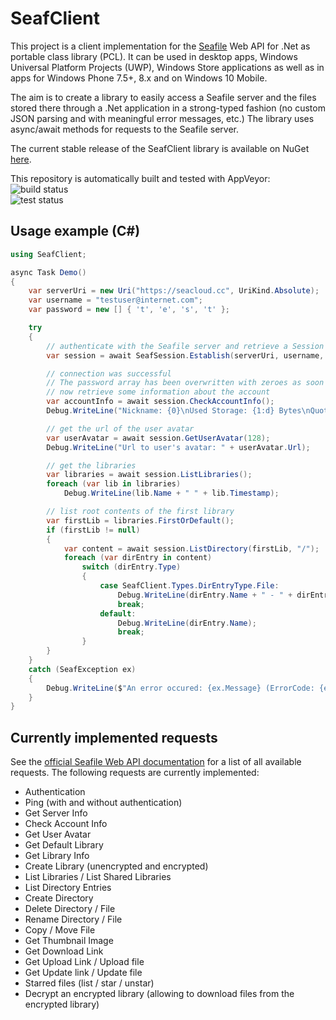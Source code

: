 # SeafClient

This project is a client implementation for the [Seafile](https://www.seafile.com) Web API  for .Net as portable class library (PCL).
It can be used in desktop apps, Windows Universal Platform Projects (UWP), Windows Store applications as well as in apps for Windows Phone 7.5+, 8.x and on Windows 10 Mobile.

The aim is to create a library to easily access a Seafile server and the files stored there through a .Net application in a strong-typed fashion (no custom JSON parsing and with meaningful error messages, etc.) The library uses async/await methods for requests to the Seafile server.

The current stable release of the SeafClient library is available on NuGet [here](https://www.nuget.org/packages/SeafClient/).

This repository is automatically built and tested with AppVeyor: <br/>
![build status](https://ci.appveyor.com/api/projects/status/github/renber/seafclient?svg=true) <br/>
![test status](http://teststatusbadge.azurewebsites.net/api/status/renber/seafclient)

## Usage example (C#)

```C#
using SeafClient;

async Task Demo()
{
    var serverUri = new Uri("https://seacloud.cc", UriKind.Absolute);
    var username = "testuser@internet.com";
    var password = new [] { 't', 'e', 's', 't' };

    try
    {
        // authenticate with the Seafile server and retrieve a Session
        var session = await SeafSession.Establish(serverUri, username, password);

        // connection was successful
        // The password array has been overwritten with zeroes as soon as the authentication request was sent
        // now retrieve some information about the account
        var accountInfo = await session.CheckAccountInfo();
        Debug.WriteLine("Nickname: {0}\nUsed Storage: {1:d} Bytes\nQuota: {2}", accountInfo.Nickname, accountInfo.Usage, accountInfo.Usage);

        // get the url of the user avatar
        var userAvatar = await session.GetUserAvatar(128);
        Debug.WriteLine("Url to user's avatar: " + userAvatar.Url);

        // get the libraries
        var libraries = await session.ListLibraries();
        foreach (var lib in libraries)
            Debug.WriteLine(lib.Name + " " + lib.Timestamp);

        // list root contents of the first library
        var firstLib = libraries.FirstOrDefault();
        if (firstLib != null)
        {
            var content = await session.ListDirectory(firstLib, "/");
            foreach (var dirEntry in content)
                switch (dirEntry.Type)
                {
                    case SeafClient.Types.DirEntryType.File:
                        Debug.WriteLine(dirEntry.Name + " - " + dirEntry.Size + " Bytes");
                        break;
                    default:
                        Debug.WriteLine(dirEntry.Name);
                        break;
                }
        }
    }
    catch (SeafException ex)
    {
        Debug.WriteLine($"An error occured: {ex.Message} (ErrorCode: {ex.SeafError.SeafErrorCode} ({ex.SeafError.HttpStatusCode}))");
    }
}
```

## Currently implemented requests
See the [official Seafile Web API documentation](http://manual.seafile.com/develop/web_api.html) for a list of all available requests. The following requests are currently implemented:

* Authentication
* Ping (with and without authentication)
* Get Server Info
* Check Account Info
* Get User Avatar
* Get Default Library
* Get Library Info
* Create Library (unencrypted and encrypted)
* List Libraries / List Shared Libraries
* List Directory Entries
* Create Directory
* Delete Directory / File
* Rename Directory / File
* Copy / Move File
* Get Thumbnail Image
* Get Download Link
* Get Upload Link / Upload file
* Get Update link / Update file
* Starred files (list / star / unstar)
* Decrypt an encrypted library (allowing to download files from the encrypted library)
